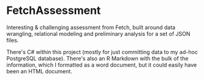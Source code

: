 # FetchAssessment
Interesting &amp; challenging assessment from Fetch, built around data wrangling, relational modeling and preliminary analysis for a set of JSON files.

There's C# within this project (mostly for just committing data to my ad-hoc PostgreSQL database).
There's also an R Markdown with the bulk of the information, which I formatted as a word document, but it could easily have been an HTML document.
